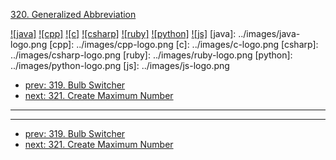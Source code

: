 [320. Generalized Abbreviation](https://leetcode.com/problems/generalized-abbreviation/)

[![java]](../java/320-generalized-abbreviation.md)
[![cpp]](../cpp/320-generalized-abbreviation.md)
[![c]](../c/320-generalized-abbreviation.md)
[![csharp]](../csharp/320-generalized-abbreviation.md)
[![ruby]](../ruby/320-generalized-abbreviation.md)
[![python]](../python/320-generalized-abbreviation.md)
[![js]](../js/320-generalized-abbreviation.md)
[java]: ../images/java-logo.png
[cpp]: ../images/cpp-logo.png
[c]: ../images/c-logo.png
[csharp]: ../images/csharp-logo.png
[ruby]: ../images/ruby-logo.png
[python]: ../images/python-logo.png
[js]: ../images/js-logo.png

- [prev: 319. Bulb Switcher](319-bulb-switcher.md)
- [next: 321. Create Maximum Number](321-create-maximum-number.md)

---



---

- [prev: 319. Bulb Switcher](319-bulb-switcher.md)
- [next: 321. Create Maximum Number](321-create-maximum-number.md)
